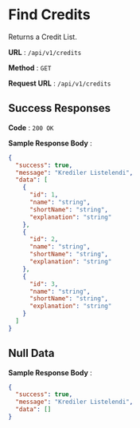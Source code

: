 # Find Credits

Returns a Credit List.

**URL** : `/api/v1/credits`

**Method** : `GET`

**Request URL** : `/api/v1/credits`

## Success Responses

**Code** : `200 OK`

**Sample Response Body** :

```json
{
  "success": true,
  "message": "Krediler Listelendi",
  "data": [
    {
      "id": 1,
      "name": "string",
      "shortName": "string",
      "explanation": "string"
    },
    {
      "id": 2,
      "name": "string",
      "shortName": "string",
      "explanation": "string"
    },
    {
      "id": 3,
      "name": "string",
      "shortName": "string",
      "explanation": "string"
    }
  ]
}
```

## Null Data

**Sample Response Body** :

```json
{
  "success": true,
  "message": "Krediler Listelendi",
  "data": []
}
```